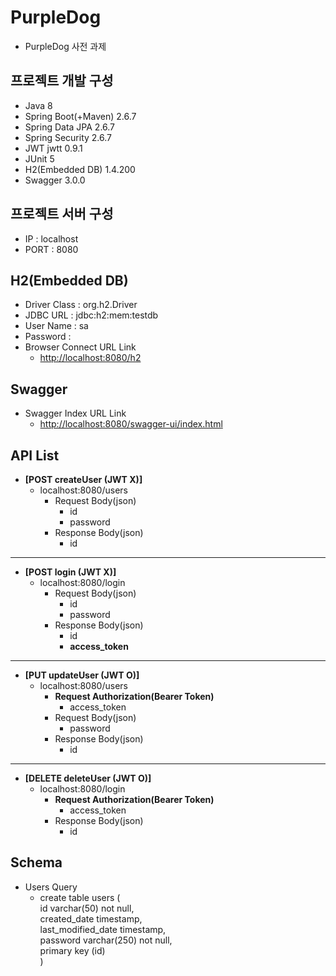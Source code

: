 # PurpleDog
- PurpleDog 사전 과제

## 프로젝트 개발 구성
- Java 8
- Spring Boot(+Maven) 2.6.7
- Spring Data JPA 2.6.7
- Spring Security 2.6.7
- JWT jwtt 0.9.1
- JUnit 5
- H2(Embedded DB) 1.4.200
- Swagger 3.0.0

## 프로젝트 서버 구성
- IP : localhost
- PORT : 8080

## H2(Embedded DB)
- Driver Class : org.h2.Driver
- JDBC URL : jdbc:h2:mem:testdb
- User Name : sa
- Password :
- Browser Connect URL Link
  - [http://localhost:8080/h2](http://localhost:8080/h2)

## Swagger
- Swagger Index URL Link
  - [http://localhost:8080/swagger-ui/index.html](http://localhost:8080/swagger-ui/index.html)

## API List
- **[POST createUser (JWT X)]**
  - localhost:8080/users
    - Request Body(json)
      - id
      - password
    - Response Body(json)
      - id
------------
- **[POST login (JWT X)]**
  - localhost:8080/login
    - Request Body(json)
      - id
      - password
    - Response Body(json)
      - id
      - **access_token**
------------
- **[PUT updateUser (JWT O)]**
  - localhost:8080/users
    - **Request Authorization(Bearer Token)**
      - access_token
    - Request Body(json)
      - password
    - Response Body(json)
      - id
------------
- **[DELETE deleteUser (JWT O)]**
  - localhost:8080/login
    - **Request Authorization(Bearer Token)**
      - access_token
    - Response Body(json)
      - id

## Schema 
- Users Query
  - create table users (  
      id varchar(50) not null,  
      created_date timestamp,  
      last_modified_date timestamp,  
      password varchar(250) not null,  
      primary key (id)  
    )